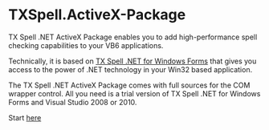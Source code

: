 # TXSpell.ActiveX-Package
TX Spell .NET ActiveX Package enables you to add high-performance spell checking capabilities to your VB6 applications.

Technically, it is based on [TX Spell .NET for Windows Forms](http://www.textcontrol.com/en_US/downloads/trials/index/default/spelldotnet/) that gives you access to the power of .NET technology in your Win32 based application.

The TX Spell .NET ActiveX Package comes with full sources for the COM wrapper control.
All you need is a trial version of TX Spell .NET for Windows Forms and Visual Studio 2008 or 2010.

Start [here](https://github.com/TextControl/TXSpell.ActiveX-Package/blob/master/first_steps.md)
